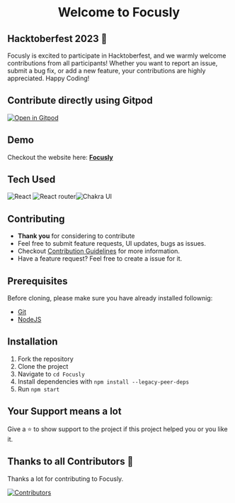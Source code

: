 <!-- markdownlint-disable MD003 -->
<h1 align="center">Welcome to Focusly</h1>
<!-- markdownlint-enable MD003 -->

## Hacktoberfest 2023 🎉

Focusly is excited to participate in Hacktoberfest, and we warmly welcome contributions from all participants! Whether you want to report an issue, submit a bug fix, or add a new feature, your contributions are highly appreciated. Happy Coding!

## Contribute directly using Gitpod
[![Open in Gitpod](https://gitpod.io/button/open-in-gitpod.svg)](https://gitpod.io/#https://github.com/Utkarshn10/Focusly)


## Demo
Checkout the website here: **[Focusly](https://focusly.vercel.app/)**

## Tech Used

<img alt="React" src="https://img.shields.io/badge/react-%236B74E0.svg?style=for-the-badge&logo=react&logoColor=%2361DAFB"/> <img alt="React router" src="https://img.shields.io/badge/reactrouter-%230671D5.svg?style=for-the-badge&logo=react&logoColor=%2361DAFB"/><img alt="Chakra UI" src="https://img.shields.io/badge/Chakra UI-%2311C684.svg?style=for-the-badge&logo=Chakra UI&logoColor=140200"/> 

## Contributing

- **Thank you** for considering to contribute 
- Feel free to submit feature requests, UI updates, bugs as issues.
- Checkout [Contribution Guidelines](https://github.com/Utkarshn10/Focusly/blob/master/CONTRIBUTING.md) for more information.
- Have a feature request? Feel free to create a issue for it.

## Prerequisites

Before cloning, please make sure you have already installed follownig:

- [Git](https://git-scm.com/downloads)
- [NodeJS](https://nodejs.org/en/download/)

## Installation

1. Fork the repository
2. Clone the project
3. Navigate to `cd Focusly`
4. Install dependencies with  `npm install --legacy-peer-deps`
5. Run `npm start`

## Your Support means a lot


Give a ⭐ to show support to the project if this project helped you or you like it.

## Thanks to all Contributors 💪

Thanks a lot for contributing to Focusly.

[![Contributors](https://contrib.rocks/image?repo=Utkarshn10/Focusly)](https://github.com/Utkarshn10/Focusly/graphs/contributors)
